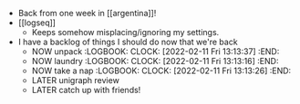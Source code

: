 - Back from one week in [[argentina]]!
- [[logseq]]
	- Keeps somehow misplacing/ignoring my settings.
- I have a backlog of things I should do now that we're back
	- NOW unpack
	  :LOGBOOK:
	  CLOCK: [2022-02-11 Fri 13:13:37]
	  :END:
	- NOW laundry
	  :LOGBOOK:
	  CLOCK: [2022-02-11 Fri 13:13:16]
	  :END:
	- NOW take a nap
	  :LOGBOOK:
	  CLOCK: [2022-02-11 Fri 13:13:26]
	  :END:
	- LATER unigraph review
	- LATER catch up with friends!